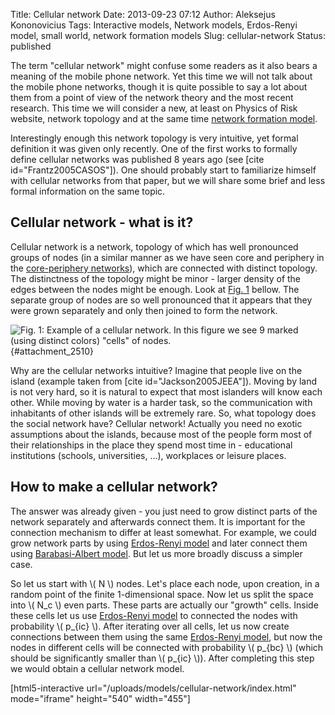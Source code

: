 Title: Cellular network
Date: 2013-09-23 07:12
Author: Aleksejus Kononovicius
Tags: Interactive models, Network models, Erdos-Renyi model, small world, network formation models
Slug: cellular-network
Status: published

The
term "cellular network" might confuse some readers as it also bears a
meaning of the mobile phone network. Yet this time we will not talk
about the mobile phone networks, though it is quite possible to say a
lot about them from a point of view of the network theory and the most
recent research. This time we will consider a new, at least on Physics
of Risk website, network topology and at the same time [network
formation
model](/tag/network-formation-models).<!--more-->

Interestingly enough this network topology is very intuitive, yet formal
definition it was given only recently. One of the first works to
formally define cellular networks was published 8 years ago (see \[cite
id="Frantz2005CASOS"\]). One should probably start to familiarize
himself with cellular networks from that paper, but we will share some
brief and less formal information on the same topic.

Cellular network - what is it?
------------------------------

Cellular network is a network, topology of which has well pronounced
groups of nodes (in a similar manner as we have seen core and periphery
in the [core-periphery
networks](/core-periphery-network-models "Core-periphery network models")),
which are connected with distinct topology. The distinctness of the
topology might be minor - larger density of the edges between the nodes
might be enough. Look at [Fig. 1](#attachment_2510) bellow. The separate
group of nodes are so well pronounced that it appears that they were
grown separately and only then joined to form the network.

![Fig.
1: Example of a cellular network. In this figure we see 9 marked (using
distinct colors) "cells" of
nodes.](/uploads/2013/07/cellular-network.png "Example
of a cellular network. In this figure we see 9 marked
(using distinct colors) 'cells' of nodes."){#attachment_2510} 

Why are the cellular networks intuitive? Imagine that people live on the
island (example taken from \[cite id="Jackson2005JEEA"\]). Moving by
land is not very hard, so it is natural to expect that most islanders
will know each other. While moving by water is a harder task, so the
communication with inhabitants of other islands will be extremely rare.
So, what topology does the social network have? Cellular network!
Actually you need no exotic assumptions about the islands, because most
of the people form most of their relationships in the place they spend
most time in - educational institutions (schools, universities, ...),
workplaces or leisure places.

How to make a cellular network?
-------------------------------

The answer was already given - you just need to grow distinct parts of
the network separately and afterwards connect them. It is important for
the connection mechanism to differ at least somewhat. For example, we
could grow network parts by using [Erdos-Renyi
model](/erdos-renyi-model "Erdos-Renyi model")
and later connect them using [Barabasi-Albert
model](/barabasi-albert-model "Barabasi-Albert model").
But let us more broadly discuss a simpler case.

So let us start with \\\(  N \\\) nodes. Let's place each node, upon
creation, in a random point of the finite 1-dimensional space. Now let
us split the space into \\\(  N\_c \\\) even parts. These parts are
actually our "growth" cells. Inside these cells let us use [Erdos-Renyi
model](/erdos-renyi-model "Erdos-Renyi model")
to connected the nodes with probability \\\(  p\_{ic} \\\). After
iterating over all cells, let us now create connections between them
using the same [Erdos-Renyi
model](/erdos-renyi-model "Erdos-Renyi model"),
but now the nodes in different cells will be connected with probability
\\\(  p\_{bc} \\\) (which should be significantly smaller than \\\( p\_{ic} \\\)). After completing this step we would obtain a cellular
network model.

[html5-interactive
url="/uploads/models/cellular-network/index.html"
mode="iframe" height="540" width="455"]
